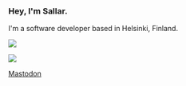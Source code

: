 ### Hey, I'm Sallar.

I'm a software developer based in Helsinki, Finland. 

![](https://github-readme-stats.vercel.app/api?username=sallar&show_icons=true&theme=nightowl)

![](https://github-readme-stats.vercel.app/api/top-langs/?username=sallar&layout=compact&theme=nightowl&hide=html,css,php&langs_count=6)

<a rel="me" href="https://mastodon.social/@sallar">Mastodon</a>
